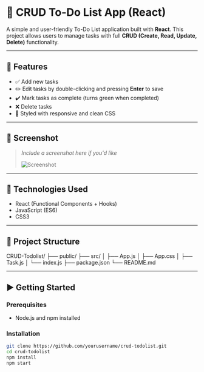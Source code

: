 # 📝 CRUD To-Do List App (React)

A simple and user-friendly To-Do List application built with **React**. This project allows users to manage tasks with full **CRUD (Create, Read, Update, Delete)** functionality.

---

## 🚀 Features

- ✅ Add new tasks
- ✏️ Edit tasks by double-clicking and pressing **Enter** to save
- ✔️ Mark tasks as complete (turns green when completed)
- ❌ Delete tasks
- 💅 Styled with responsive and clean CSS

---

## 📸 Screenshot

> _Include a screenshot here if you'd like_
>  
> ![Screenshot](./screenshot.png)

---

## 🔧 Technologies Used

- React (Functional Components + Hooks)
- JavaScript (ES6)
- CSS3

---

## 📁 Project Structure
CRUD-Todolist/
├── public/
├── src/
│ ├── App.js
│ ├── App.css
│ ├── Task.js
│ └── index.js
├── package.json
└── README.md


---

## ▶️ Getting Started

### Prerequisites

- Node.js and npm installed

### Installation

```bash
git clone https://github.com/yourusername/crud-todolist.git
cd crud-todolist
npm install
npm start



